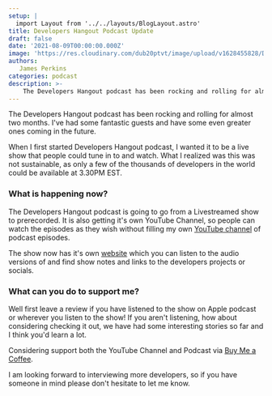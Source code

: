 ```yaml
---
setup: |
  import Layout from '../../layouts/BlogLayout.astro'
title: Developers Hangout Podcast Update
draft: false
date: '2021-08-09T00:00:00.000Z'
image: 'https://res.cloudinary.com/dub20ptvt/image/upload/v1628455828/Developers_Hangout_Update_kwfwf3.webp'
authors:
   James Perkins
categories: podcast
description: >-
    The Developers Hangout podcast has been rocking and rolling for almost two months. I've had some fantastic guests and have some even greater ones coming in the future.
---
```


The Developers Hangout podcast has been rocking and rolling for almost two months. I've had some fantastic guests and have some even greater ones coming in the future.

When I first started Developers Hangout podcast, I wanted it to be a live show that people could tune in to and watch. What I realized was this was not sustainable, as only a few of the thousands of developers in the world could be available at 3.30PM EST.

### What is happening now?

The Developers Hangout podcast is going to go from a Livestreamed show to prerecorded. It is also getting it's own YouTube Channel, so people can watch the episodes as they wish without filling my own [YouTube channel](https://www.youtube.com/channel/UCYdDqh_PytPOGznQ1RxzW8g) of podcast episodes.

The show now has it's own [website](https://developershangoutpodcast.com/) which you can listen to the audio versions of and find show notes and links to the developers projects or socials.

### What can you do to support me?

Well first leave a review if you have listened to the show on Apple podcast or wherever you listen to the show! If you aren't listening, how about considering checking it out, we have had some interesting stories so far and I think you'd learn a lot.

Considering support both the YouTube Channel and Podcast via [Buy Me a Coffee](https://www.buymeacoffee.com/jamesperkins).

I am looking forward to interviewing more developers, so if you have someone in mind please don't hesitate to let me know.
